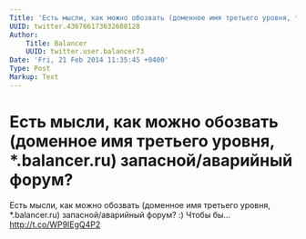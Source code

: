 ```yaml
---
Title: 'Есть мысли, как можно обозвать (доменное имя третьего уровня, *.balancer.ru) запасной/аварийный форум?'
UUID: twitter.436766173632688128
Author:
    Title: Balancer
    UUID: twitter.user.balancer73
Date: 'Fri, 21 Feb 2014 11:35:45 +0400'
Type: Post
Markup: Text
---
```


# Есть мысли, как можно обозвать (доменное имя третьего уровня, *.balancer.ru) запасной/аварийный форум?

Есть мысли, как можно обозвать (доменное имя третьего
уровня, *.balancer.ru) запасной/аварийный форум? :) Чтобы
бы… http://t.co/WP9IEgQ4P2